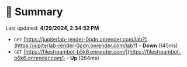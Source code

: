 # 📖 Summary
Last updated: **4/29/2024, 2:34:52 PM**

- `GET` [https://jupiterlab-render-0pdn.onrender.com/lab?](https://jupiterlab-render-0pdn.onrender.com/lab?) - **Down** (145ms)
- `GET` [https://filestreambot-b5k6.onrender.com/](https://filestreambot-b5k6.onrender.com/) - **Up** (264ms)
